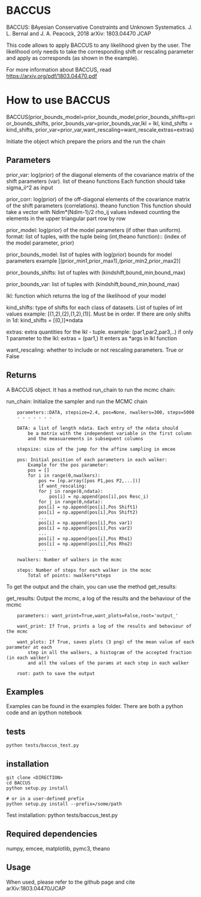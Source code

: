 BACCUS
=======

BACCUS: BAyesian Conservative Constraints and Unknown Systematics.
J. L. Bernal and J. A. Peacock, 2018
arXiv: 1803.04470
JCAP

This code allows to apply BACCUS to any likelihood given by the user.
The likelihood only needs to take the corresponding shift or rescaling
parameter and apply as corresponds (as shown in the example).

For more information about BACCUS, read https://arxiv.org/pdf/1803.04470.pdf

How to use BACCUS
==================

BACCUS(prior_bounds_model=prior_bounds_model,prior_bounds_shifts=prior_bounds_shifts,
	prior_bounds_var=prior_bounds_var,lkl = lkl, kind_shifts = kind_shifts,
	prior_var=prior_var,want_rescaling=want_rescale,extras=extras)

Initiate the object which prepare the priors and the run the chain


Parameters
-----------
        
prior_var: log(prior) of the diagonal elements of the covariance matrix
        of the shift parameters (var). list of theano functions
        Each function should take sigma_ii^2 as input
        
prior_corr: log(prior) of the off-diagonal elements of the covariance matrix
        of the shift parameters (correlations). theano function
        This function should take a vector with Ndim*(Ndim-1)/2 rho_ij values
        indexed counting the elements in the upper triangular part row by row
        
prior_model: log(prior) of the model parameters (if other than uniform). 
        format: list of tuples, with the tuple being (int,theano function)::
        (index of the model parameter, prior)
        
prior_bounds_model: list of tuples with log(prior) bounds for model parameters
        example [(prior_min1,prior_max1),(prior_min2,prior_max2)]
    
prior_bounds_shifts: list of tuples with (kindshift,bound_min,bound_max)
    
prior_bounds_var: list of tuples with (kindshift,bound_min,bound_max)
    
lkl: function which returns the log of the likelihood of your model
        
kind_shifts: type of shifts for each class of datasets. List of tuples of int values
        example: [(1,2),(2),(1,2),(1)]. Must be in order. If there are only shifts in 1d: 
        kind_shifts = [(0,)]*ndata
    
extras: extra quantities for the lkl - tuple. 
    example: (par1,par2,par3,..)
    if only 1 parameter to the lkl: extras = (par1,)
    It enters as *args in lkl function
    
want_rescaling: whether to include or not rescaling parameters. True or False
        
    
Returns
---------
A BACCUS object. It has a method run_chain to run the mcmc chain:

run_chain: Initialize the sampler and run the MCMC chain
                
        parameters::DATA, stepsize=2.4, pos=None, nwalkers=300, steps=5000
        - - - - - - -
        
        DATA: a list of length ndata. Each entry of the ndata should 
            be a matrix with the independent variable in the first column 
            and the measuarements in subsequent columns
            
        stepsize: size of the jump for the affine sampling in emcee
        
        pos: Initial position of each parameters in each walker:
            Example for the pos parameter:
            pos = []
            for i in range(0,nwalkers):
                pos += [np.array([pos P1,pos P2,...])]
                if want_rescaling:
                for j in range(0,ndata):
                    pos[i] = np.append(pos[i],pos Resc_i)
                for j in range(0,ndata):
                pos[i] = np.append(pos[i],Pos Shift1)
                pos[i] = np.append(pos[i],Pos Shift2)
                ...
                pos[i] = np.append(pos[i],Pos var1)
                pos[i] = np.append(pos[i],Pos var2)
                ...
                pos[i] = np.append(pos[i],Pos Rho1)
                pos[i] = np.append(pos[i],Pos Rho2)
                ...
                
        nwalkers: Number of walkers in the mcmc
        
        steps: Number of steps for each walker in the mcmc
            Total of points: nwalkers*steps
       


To get the output and the chain, you can use the method get_results:

get_results: Output the mcmc, a log of the results and the behaviour of the mcmc
    
        parameters:: want_print=True,want_plots=False,root='output_'
        
        want_print: If True, prints a log of the results and behaviour of the mcmc
        
        want_plots: If True, saves plots (3 png) of the mean value of each parameter at each 
            step in all the walkers, a histogram of the accepted fraction (in each walker) 
            and all the values of the params at each step in each walker
            
        root: path to save the output



Examples
---------
Examples can be found in the examples folder. There are both a python code and an ipython notebook


tests
-----
```
python tests/baccus_test.py
```

installation
-------------
```
git clone <DIRECTION>
cd BACCUS 
python setup.py install

# or in a user-defined prefix
python setup.py install --prefix=/some/path
```

Test installation: python tests/baccus_test.py

Required dependencies
----------------------
numpy, emcee, matplotlib, pymc3, theano


Usage
-----
When used, please refer to the github page and cite arXiv:1803.04470/JCAP



